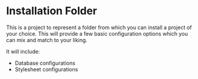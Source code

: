 Installation Folder
========================

This is a project to represent a folder from which you can install a project
of your choice. This will provide a few basic configuration options which you
can mix and match to your liking.

It will include:

- Database configurations
- Stylesheet configurations